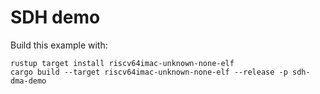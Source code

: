 # SDH demo

Build this example with:

```
rustup target install riscv64imac-unknown-none-elf
cargo build --target riscv64imac-unknown-none-elf --release -p sdh-dma-demo
```
